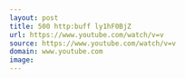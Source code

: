 ```yaml
---
layout: post
title: 500 http:buff ly1hF0BjZ
url: https://www.youtube.com/watch/v=v
source: https://www.youtube.com/watch/v=v
domain: www.youtube.com
image: 
---
```


